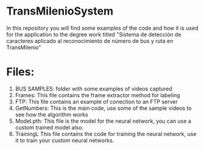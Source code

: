 # TransMilenioSystem
In this repository you will find some examples of the code and how it is used for the application to the degree work titled "Sistema de detección de caracteres aplicado al reconocimiento de número de bus y ruta en TransMilenio"

# Files:

1. BUS SAMPLES: folder with some examples of videos captured
2. Frames: This file contains the frame extractor method for labeling
3. FTP: This file contains an example of conection to an FTP server
4. GetNumbers: This is the main code, use some of the sample videos to see how the algorithm works
5. Model.pth: This file is the model for the neural network, you can use a custom trained model also.
6. TrainingL This file contains the code for training the neural network, use it to train your custom neural networks.


